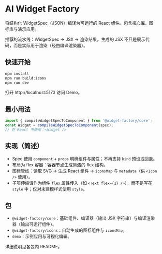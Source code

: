 # AI Widget Factory

将结构化 WidgetSpec（JSON）编译为可运行的 React 组件。包含核心库、图标库与演示应用。

推荐的流水线：WidgetSpec → JSX → 渲染结果。生成的 JSX 不只是展示代码，而是实际用于渲染（经由编译渲染器）。

## 快速开始
```bash
npm install
npm run build:icons
npm run dev
```
打开 http://localhost:5173 访问 Demo。

## 最小用法
```js
import { compileWidgetSpecToComponent } from '@widget-factory/core';
const Widget = compileWidgetSpecToComponent(spec);
// 在 React 中使用：<Widget />
```

## 实现（简述）
- Spec 使用 `component` + `props` 明确组件与属性；不再支持 `kind` 预设或回退。
- 布局为 flex 容器：容器节点生成简洁的 flex 结构。
- 图标管线：读取 SVG → 生成 React 组件 → `iconsMap` 与 `metadata`（供 `<Icon />` 使用）。
 - 子项伸缩请作为组件 `flex` 属性传入（如 `<Text flex={1} />`），而不是写在 `style` 中；仅对未建模样式使用 `style`。

## 包
- `@widget-factory/core`：基础组件、编译器（输出 JSX 字符串）与编译渲染器（输出可运行组件）。
- `@widget-factory/icons`：自动生成的图标组件与 `iconsMap`。
- `demo`：示例应用与可视化编辑。

详细说明见各包内 README。
